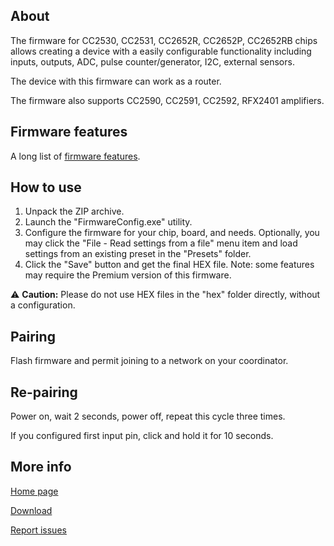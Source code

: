 ## About

The firmware for CC2530, CC2531, CC2652R, CC2652P, CC2652RB chips allows creating a device with a easily configurable functionality including inputs, outputs, ADC, pulse counter/generator, I2C, external sensors.

The device with this firmware can work as a router.

The firmware also supports CC2590, CC2591, CC2592, RFX2401 amplifiers.

## Firmware features

A long list of [firmware features](https://ptvo.info/zigbee-configurable-firmware-features/).

## How to use

1. Unpack the ZIP archive.
2. Launch the "FirmwareConfig.exe" utility.
3. Configure the firmware for your chip, board, and needs. Optionally, you may click the "File - Read settings from a file" menu item and load settings from an existing preset in the "Presets" folder.
4. Click the "Save" button and get the final HEX file. Note: some features may require the Premium version of this firmware.

:warning: **Caution:** Please do not use HEX files in the "hex" folder directly, without a configuration.

## Pairing

Flash firmware and permit joining to a network on your coordinator.

## Re-pairing

Power on, wait 2 seconds, power off, repeat this cycle three times.

If you configured first input pin, click and hold it for 10 seconds.

## More info

[Home page](https://ptvo.info/zigbee-configurable-firmware-features/)

[Download](https://ptvo.info/zigbee-switch-configurable-firmware-v2-210/#download)

[Report issues](https://github.com/ptvoinfo/zigbee-configurable-firmware/issues)
